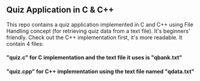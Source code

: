 ## Quiz Application in C & C++

This repo contains a quiz application implemented in C and C++ using File Handling concept (for retrieving quiz data from a text file).
It's beginners' friendly. Check out the C++ implementation first, it's more readable.
It contain 4 files:
#### "quiz.c" for C implementation and the text file it uses is "qbank.txt"
#### "quiz.cpp" for C++ implementation using the text file named "qdata.txt"
